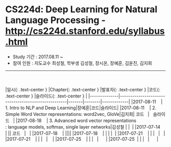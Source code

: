 # CS224d: Deep Learning for Natural Language Processing - http://cs224d.stanford.edu/syllabus.html

- Study 기간 : 2017.08.11 ~
- 참여 인원 : 지도교수 최성철, 학부생 김성철, 장시온, 장예훈, 김윤진, 김지희
<hr>
<br>
<br>
|일시{: .text-center }          |Chapter{: .text-center }                    |발표자{: .text-center }    |코드{: .text-center }    |슬라이드{: .text-center }    |
|--------------|----------------------------------------------------|-------|--------|-------------|
|2017-08-11    | 1. Intro to NLP and Deep Learning|장예훈|코드|슬라이드|
|2017-08-11    | 2. Simple Word Vector representations: word2vec, GloVe|김지희| 코드   |   슬라이드   |
|2017-08-18    | 3. Advanced word vector representations<br>: language models, softmax, single layer networks|김성철  | |  |
|2017-07-14    | || 코드   |   |
|2017-07-18    | ||||
|2017-07-18    | | | |  |
|2017-07-21    | | |   |   |
|2017-07-21    | | |   |    |
|2017-07-25    | |  |    |      |
|2017-07-25    | |  |   |      |
